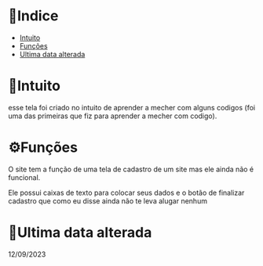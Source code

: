 # 📂Indice

* [Intuito](#intuito) 
* [Funções](#%EF%B8%8Ffun%C3%A7%C3%B5es) 
* [Ultima data alterada](#ultima-data-alterada) 

# 💬Intuito

esse tela foi criado no intuito de aprender a mecher com alguns codigos (foi uma das primeiras que fiz para aprender a mecher com codigo). 

# ⚙️Funções

O site tem a função de uma tela de cadastro de um site mas ele ainda não é funcional.

Ele possui caixas de texto para colocar seus dados e o botão de finalizar cadastro que como eu disse ainda não te leva alugar nenhum  

# 📅Ultima data alterada
12/09/2023


